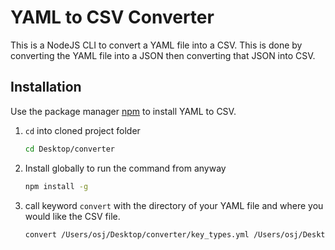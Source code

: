 # YAML to CSV Converter

This is a NodeJS CLI to convert a YAML file into a CSV. This is done by converting the YAML file into a JSON then converting that JSON into CSV.

## Installation

Use the package manager [npm](https://www.npmjs.com/) to install YAML to CSV.

1. `cd` into cloned project folder

    ```bash
    cd Desktop/converter
    ```

2. Install globally to run the command from anyway
    ```bash
    npm install -g
    ```
3. call keyword `convert` with the directory of your YAML file and where you would like the CSV file.
    ```bash
    convert /Users/osj/Desktop/converter/key_types.yml /Users/osj/Desktop/converter
    ```
